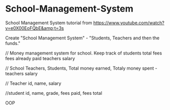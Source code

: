 # School-Management-System
School Management System tutorial from https://www.youtube.com/watch?v=e0X00EoFQbE&amp;t=3s

Create "School Management System" - "Students, Teachers and then the funds."

// Money management system for school.
Keep track of students total fees
fees already paid
teachers salary


// School 
Teachers,
Students,
Total money earned,
Totaly money spent - teachers salary

// Teacher
id, 
name,
salary

//student 
id,
name,
grade, 
fees paid,
fees total

OOP
